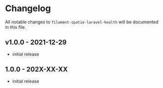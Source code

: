# Changelog

All notable changes to `filament-spatie-laravel-health` will be documented in this file.

## v1.0.0 - 2021-12-29

- initial release

## 1.0.0 - 202X-XX-XX

- initial release

